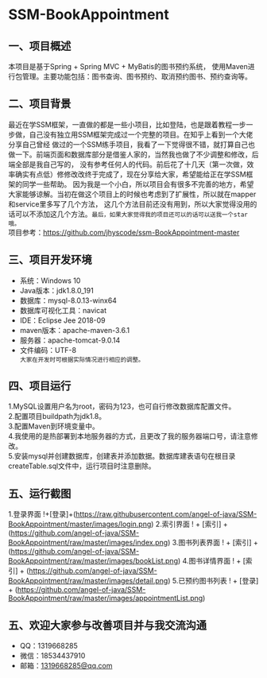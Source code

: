 # SSM-BookAppointment
一、项目概述
--
本项目是基于Spring + Spring MVC + MyBatis的图书预约系统，
使用Maven进行包管理。主要功能包括：图书查询、图书预约、取消预约图书、预约查询等。

二、项目背景
---
最近在学SSM框架，一直做的都是一些小项目，比如登陆，也是跟着教程一步一步做，自己没有独立用SSM框架完成过一个完整的项目。在知乎上看到一个大佬分享自己曾经
做过的一个SSM练手项目，我看了一下觉得很不错，就打算自己也做一下。前端页面和数据库部分是借鉴人家的，当然我也做了不少调整和修改，后端全部是我自己写的，
没有参考任何人的代码。前后花了十几天（第一次做，效率确实有点低）修修改改终于完成了，现在分享给大家，希望能给正在学SSM框架的同学一些帮助。
因为我是一个小白，所以项目会有很多不完善的地方，希望大家能够谅解。当初在做这个项目上的时候也考虑到了扩展性，所以就在mapper和service里多写了几个方法，
这几个方法目前还没有用到，所以大家觉得没用的话可以不添加这几个方法。`最后，如果大家觉得我的项目还可以的话可以送我一个star哦。`<br>
项目参考：https://github.com/jhyscode/ssm-BookAppointment-master<br>

三、项目开发环境
---
* 系统：Windows 10 <br>
* Java版本：jdk1.8.0_191 <br>
* 数据库：mysql-8.0.13-winx64 <br>
* 数据库可视化工具：navicat <br>
* IDE：Eclipse Jee 2018-09 <br>
* maven版本：apache-maven-3.6.1 <br>
* 服务器：apache-tomcat-9.0.14 <br>
* 文件编码：UTF-8 <br>
`大家在开发时可根据实际情况进行相应的调整。` <br>

四、项目运行
--
1.MySQL设置用户名为root，密码为123，也可自行修改数据库配置文件。 <br>
2.配置项目buildpath为jdk1.8。 <br>
3.配置Maven到环境变量中。 <br>
4.我使用的是热部署到本地服务器的方式，且更改了我的服务器端口号，请注意修改。 <br>
5.安装mysql并创建数据库，创建表并添加数据。数据库建表语句在根目录createTable.sql文件中，运行项目时注意删除。 <br>

五、运行截图
---
1.登录界面
!+[登录]+(https://raw.githubusercontent.com/angel-of-java/SSM-BookAppointment/master/images/login.png)
2.索引界面
! + [索引] + (https://github.com/angel-of-java/SSM-BookAppointment/raw/master/images/index.png)
3.图书列表界面
! + [索引] + (https://github.com/angel-of-java/SSM-BookAppointment/raw/master/images/bookList.png)
4.图书详情界面
! + [索引] + (https://github.com/angel-of-java/SSM-BookAppointment/raw/master/images/detail.png)
5.已预约图书列表
! + [登录] + (https://github.com/angel-of-java/SSM-BookAppointment/raw/master/images/appointmentList.png)

五、欢迎大家参与改善项目并与我交流沟通
---
* QQ：1319668285
* 微信：18534437910
* 邮箱：1319668285@qq.com
